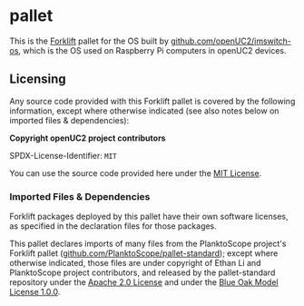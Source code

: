 # pallet

This is the [Forklift](https://github.com/PlanktoScope/forklift) pallet for the OS built by
[github.com/openUC2/imswitch-os](https://github.com/openUC2/imswitch-os), which is the OS used
on Raspberry Pi computers in openUC2 devices.

## Licensing

Any source code provided with this Forklift pallet is covered by the following information, except
where otherwise indicated (see also notes below on imported files & dependencies):

**Copyright openUC2 project contributors**

SPDX-License-Identifier: `MIT`

You can use the source code provided here under the
[MIT License](https://spdx.org/licenses/MIT.html).

### Imported Files & Dependencies

Forklift packages deployed by this pallet have their own software licenses, as specified in the
declaration files for those packages.

This pallet declares imports of many files from the PlanktoScope project's Forklift pallet
([github.com/PlanktoScope/pallet-standard](https://github.com/PlanktoScope/pallet-standard)); except
where otherwise indicated, those files are under copyright of Ethan Li and PlanktoScope project
contributors, and released by the pallet-standard repository under the
[Apache 2.0 License](https://www.apache.org/licenses/LICENSE-2.0) and under the
[Blue Oak Model License 1.0.0](https://blueoakcouncil.org/license/1.0.0).
